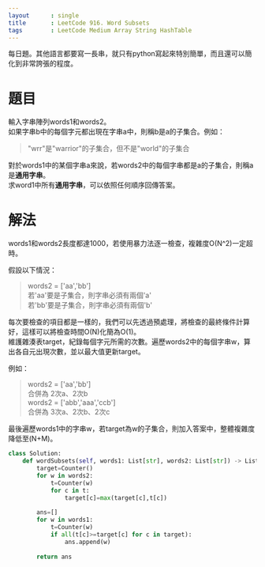 ```yaml
--- 
layout      : single
title       : LeetCode 916. Word Subsets
tags        : LeetCode Medium Array String HashTable
---
```

每日題。其他語言都要寫一長串，就只有python寫起來特別簡單，而且還可以簡化到非常誇張的程度。  

# 題目
輸入字串陣列words1和words2。  
如果字串b中的每個字元都出現在字串a中，則稱b是a的子集合。例如：  
> "wrr"是"warrior"的子集合，但不是"world"的子集合  

對於words1中的某個字串a來說，若words2中的每個字串都是a的子集合，則稱a是**通用字串**。  
求word1中所有**通用字串**，可以依照任何順序回傳答案。  

# 解法
words1和words2長度都達1000，若使用暴力法逐一檢查，複雜度O(N^2)一定超時。  

假設以下情況：  
> words2 = ['aa','bb']  
> 若'aa'要是子集合，則字串必須有兩個'a'  
> 若'bb'要是子集合，則字串必須有兩個'b'  

每次要檢查的項目都是一樣的，我們可以先透過預處理，將檢查的最終條件計算好，這樣可以將檢查時間O(N)化簡為O(1)。  
維護雜湊表target，紀錄每個字元所需的次數。遍歷words2中的每個字串w，算出各自元出現次數，並以最大值更新target。  

例如：  
> words2 = ['aa','bb']  
> 合併為 2次a、2次b  
> words2 = ['abb','aaa','ccb']  
> 合併為 3次a、2次b、2次c

最後遍歷words1中的字串w，若target為w的子集合，則加入答案中，整體複雜度降低至(N+M)。

```python
class Solution:
    def wordSubsets(self, words1: List[str], words2: List[str]) -> List[str]:
        target=Counter()
        for w in words2:
            t=Counter(w)
            for c in t:
                target[c]=max(target[c],t[c])
                
        ans=[]
        for w in words1:
            t=Counter(w)
            if all(t[c]>=target[c] for c in target):
                ans.append(w)
                
        return ans
```
